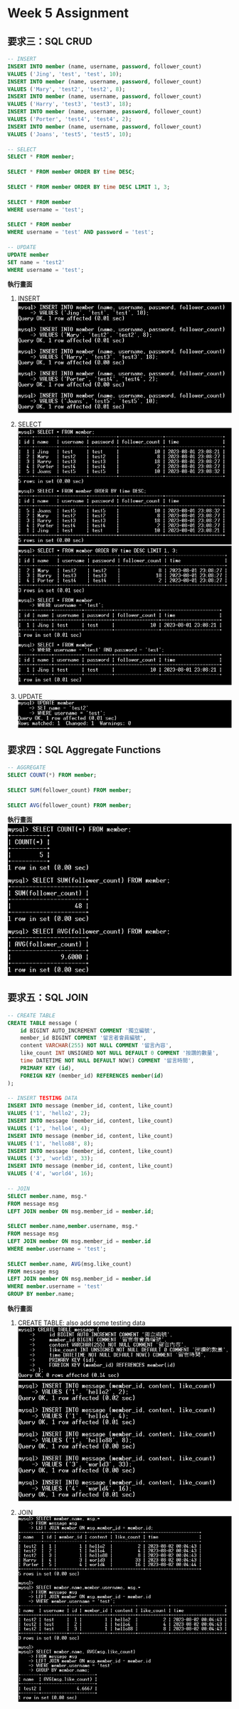 # Week 5 Assignment

## 要求三：SQL CRUD

```sql =
-- INSERT
INSERT INTO member (name, username, password, follower_count)
VALUES ('Jing', 'test', 'test', 10);
INSERT INTO member (name, username, password, follower_count)
VALUES ('Mary', 'test2', 'test2', 8);
INSERT INTO member (name, username, password, follower_count)
VALUES ('Harry', 'test3', 'test3', 18);
INSERT INTO member (name, username, password, follower_count)
VALUES ('Porter', 'test4', 'test4', 2);
INSERT INTO member (name, username, password, follower_count)
VALUES ('Joans', 'test5', 'test5', 10);

-- SELECT
SELECT * FROM member;

SELECT * FROM member ORDER BY time DESC;

SELECT * FROM member ORDER BY time DESC LIMIT 1, 3;

SELECT * FROM member
WHERE username = 'test';

SELECT * FROM member
WHERE username = 'test' AND password = 'test';

-- UPDATE
UPDATE member
SET name = 'test2'
WHERE username = 'test';
```

**執行畫面**

1. INSERT\
![image](./screenshots/3_1_insert.PNG)
   
2. SELECT\
![image](./screenshots/3_2_select_all.PNG)
![image](./screenshots/3_3_select_limit_where.PNG)
   
3. UPDATE\
![image](./screenshots/3_4_update.PNG)

## 要求四：SQL Aggregate Functions

```sql =
-- AGGREGATE
SELECT COUNT(*) FROM member;

SELECT SUM(follower_count) FROM member;

SELECT AVG(follower_count) FROM member;
```

**執行畫面**\
![image](./screenshots/4_1_Aggregate.PNG)

## 要求五：SQL JOIN

```sql =
-- CREATE TABLE
CREATE TABLE message (
    id BIGINT AUTO_INCREMENT COMMENT '獨立編號',
    member_id BIGINT COMMENT '留言者會員編號',
    content VARCHAR(255) NOT NULL COMMENT '留言內容',
    like_count INT UNSIGNED NOT NULL DEFAULT 0 COMMENT '按讚的數量',
    time DATETIME NOT NULL DEFAULT NOW() COMMENT '留言時間',
    PRIMARY KEY (id),
    FOREIGN KEY (member_id) REFERENCES member(id)
);

-- INSERT TESTING DATA
INSERT INTO message (member_id, content, like_count)
VALUES ('1', 'hello2', 2);
INSERT INTO message (member_id, content, like_count)
VALUES ('1', 'hello4', 4);
INSERT INTO message (member_id, content, like_count)
VALUES ('1', 'hello88', 8);
INSERT INTO message (member_id, content, like_count)
VALUES ('3', 'world3', 33);
INSERT INTO message (member_id, content, like_count)
VALUES ('4', 'world4', 16);

-- JOIN
SELECT member.name, msg.*
FROM message msg
LEFT JOIN member ON msg.member_id = member.id;

SELECT member.name,member.username, msg.*
FROM message msg
LEFT JOIN member ON msg.member_id = member.id
WHERE member.username = 'test';

SELECT member.name, AVG(msg.like_count)
FROM message msg
LEFT JOIN member ON msg.member_id = member.id
WHERE member.username = 'test'
GROUP BY member.name;
```

**執行畫面**

1. CREATE TABLE: also add some testing data\
![image](./screenshots/5_1_create.PNG)
![image](./screenshots/5_2_insert.PNG)
   
2. JOIN\
![image](./screenshots/5_3_join.PNG)
